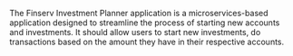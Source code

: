 The Finserv Investment Planner application is a microservices-based application designed to streamline the process of starting new accounts and investments. 
It should allow users to start new investments, do transactions based on the amount they have in their respective accounts.
